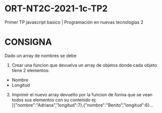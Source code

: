 # ORT-NT2C-2021-1c-TP2

Primer TP javascript basico | Programación en nuevas tecnologías 2

# CONSIGNA

Dado un array de nombres se debe 

1) Crear una funcion que devuelva un array de objetos donde cada objeto tiene 2 elementos:
  - Nombre 
  - Longitud

2) Imprimir el nuevo array devuelto por la funcion de forma que se vean todos sus elementos con su contenido
ej:
  [{"nombre":"Adriana","longitud":7},{"nombre":"Benito","longitud":6}...
  
  
